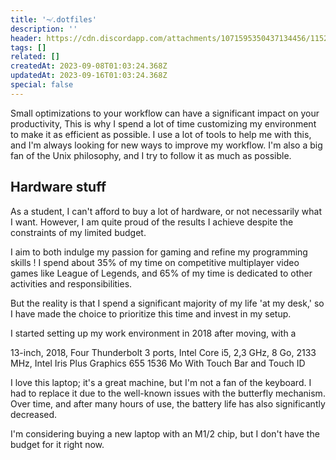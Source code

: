 ```yaml
---
title: '~⁄.dotfiles'
description: ''
header: https://cdn.discordapp.com/attachments/1071595350437134456/1152579950386364517/charlie-harutaka.jpg
tags: []
related: []
createdAt: 2023-09-08T01:03:24.368Z
updatedAt: 2023-09-16T01:03:24.368Z
special: false
---
```


Small optimizations to your workflow can have a significant impact on your productivity, This is why I spend a lot of time
customizing my environment to make it as efficient as possible. I use a lot of tools to help me with this, and I'm always
looking for new ways to improve my workflow. I'm also a big fan of the Unix philosophy, and I try to follow it as much as
possible.


## Hardware stuff

As a student, I can't afford to buy a lot of hardware, or not necessarily what
I want. However, I am quite proud of the results I achieve despite the constraints of my limited budget.

I aim to both indulge my passion for gaming and refine my programming skills !
I spend about 35% of my time on competitive multiplayer video games like
League of Legends, and 65% of my time is dedicated to other activities and responsibilities.

But the reality is that I spend a significant majority of my life 'at my desk,'
so I have made the choice to prioritize this time and invest in my setup.

I started setting up my work environment in 2018 after moving, with a

<blog-product
  product="MacBook Pro 13&quot; (2018)"
  image="https://cdn.discordapp.com/attachments/1071595350437134456/1150025801752907856/macbook-pro-13-touch-bar-2018-intel-i5-23-ghz-8-go-ram.png"
  link="https://www.apple.com/ca/shop/buy-mac/macbook-pro/13-inch-space-grey-2.3ghz-quad-core-processor-with-turbo-boost-up-to-3.8ghz-256gb"
  price="2 099,00 $">
  13-inch, 2018, Four Thunderbolt 3 ports, Intel Core i5, 2,3 GHz, 8 Go, 2133 MHz, Intel Iris Plus Graphics 655 1536 Mo
  With Touch Bar and Touch ID
</blog-product>

I love this laptop; it's a great machine, but I'm not a fan of the keyboard. I had to replace it due to the well-known
issues with the butterfly mechanism. Over time, and after many hours of use, the battery life has also significantly decreased.

I'm considering buying a new laptop with an M1/2 chip, but I don't have the budget for it right now.

<div class="flex flex-col space-y-1 md:space-y-0 md:flex-row md:space-x-2">

</div>

